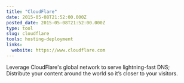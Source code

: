 ```yaml
---
title: "CloudFlare"
date: 2015-05-08T21:52:00.000Z
posted_date: 2015-05-08T21:52:00.000Z
type: tool
slug: cloudflare
tools: hosting-deployment
links:
  website: https://www.cloudflare.com
---
```

Leverage CloudFlare's global network to serve lightning-fast DNS; Distribute your content around the world so it’s closer to your visitors.




